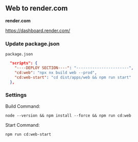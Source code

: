## Web to render.com

**render.com**  

https://dashboard.render.com/

### Update package.json

 `package.json`

```json
  "scripts": {
    "----DEPLOY SECTION----": "-----------------------",
    "cd:web": "npx nx build web --prod",
    "cd:web-start": "cd dist/apps/web && npm run start"
  },
```

### Settings

Build Command:  

 `node --version && npm install --force && npm run cd:web`

Start Command:  

 `npm run cd:web-start`
